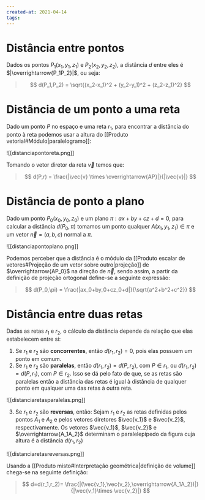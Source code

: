 ```yaml
---
created-at: 2021-04-14
tags:
---
```

# Distância entre pontos
Dados os pontos $P_1(x_1,y_1,z_1)$ e $P_2(x_2,y_2,z_2)$, a distância $d$ entre eles é $|\overrightarrow{P_1P_2}|$, ou seja:
>$$
  d(P_1,P_2) = \sqrt{(x_2-x_1)^2 + (y_2-y_1)^2 + (z_2-z_1)^2}
>$$

# Distância de um ponto a uma reta
Dado um ponto $P$ no espaço e uma reta $r_1$, para encontrar a distância do ponto à reta podemos usar a altura do [[Produto vetorial#Módulo|paralelogramo]]:

![[distanciapontoreta.png]]

Tomando o vetor diretor da reta $\vec{v}$ temos que:

>$$
  d(P,r) = \frac{|\vec{v} \times \overrightarrow{AP}|}{|\vec{v}|}
>$$

# Distância de ponto a plano
Dado um ponto $P_0(x_0,y_0,z_0)$ e um plano $\pi:ax+by+cz+d=0$, para calcular a distância $d(P_0,\pi)$ tomamos um ponto qualquer $A(x_1,y_1,z_1) \in \pi$ e um vetor $\vec{n} = (a,b,c)$ normal a $\pi$.

![[distanciapontoplano.png]]

Podemos perceber que a distância é o módulo da [[Produto escalar de vetores#Projeção de um vetor sobre outro|projeção]] de $\overrightarrow{AP_0}$ na direção de $\vec{n}$, sendo assim, a partir da definição de projeção ortogonal define-se a seguinte expressão:

>$$
  d(P_0,\pi) = \frac{|ax_0+by_0+cz_0+d|}{\sqrt{a^2+b^2+c^2}}
>$$

# Distância entre duas retas
Dadas as retas $r_1$ e $r_2$, o cálculo da distância depende da relação que elas estabelecem entre si:

1. Se $r_1$ e $r_2$ são **concorrentes**, então $d(r_1,r_2) = 0$, pois elas possuem um ponto em comum.
2. Se $r_1$ e $r_2$ são **paralelas**, então $d(r_1,r_2) = d(P,r_2)$, com $P \in r_1$, ou $d(r_1,r_2) = d(P,r_1)$, com $P \in r_2$. Isso se dá pelo fato de que, se as retas são paralelas então a distância das retas é igual à distância de qualquer ponto em qualquer uma das retas à outra reta.

![[distanciaretasparalelas.png]]

3. Se $r_1$ e $r_2$ são **reversas**, então:
Sejam $r_1$ e $r_2$ as retas definidas pelos pontos $A_1$ e $A_2$ e pelos vetores diretores $\vec{v_1}$ e $\vec{v_2}$, respectivamente. Os vetores $\vec{v_1}$, $\vec{v_2}$ e $\overrightarrow{A_1A_2}$ determinam o paralelepípedo da figura cuja altura é a distância $d(r_1,r_2)$

![[distanciaretasreversas.png]]

Usando a [[Produto misto#Interpretação geométrica|definição de volume]] chega-se na seguinte definição:

>$$
  d=d(r_1,r_2)= \frac{|(\vec{v_1},\vec{v_2},\overrightarrow{A_1A_2})|}{|\vec{v_1}\times \vec{v_2}|}
>$$